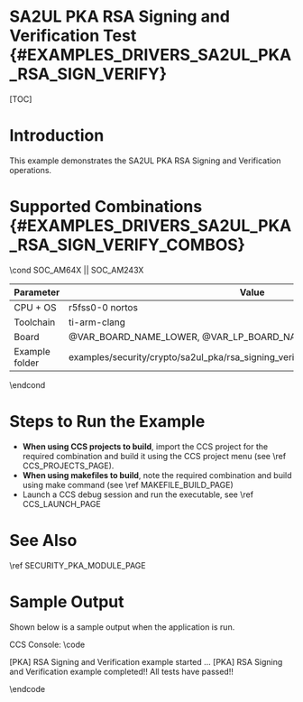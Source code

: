 # SA2UL PKA RSA Signing and Verification Test {#EXAMPLES_DRIVERS_SA2UL_PKA_RSA_SIGN_VERIFY}

[TOC]

# Introduction

This example demonstrates the SA2UL PKA RSA Signing and Verification operations.

# Supported Combinations {#EXAMPLES_DRIVERS_SA2UL_PKA_RSA_SIGN_VERIFY_COMBOS}

\cond SOC_AM64X || SOC_AM243X

 Parameter      | Value
 ---------------|-----------
 CPU + OS       | r5fss0-0 nortos
 Toolchain      | ti-arm-clang
 Board          | @VAR_BOARD_NAME_LOWER, @VAR_LP_BOARD_NAME_LOWER
 Example folder | examples/security/crypto/sa2ul_pka/rsa_signing_verification/rsa_signing_verification.c
\endcond

# Steps to Run the Example

- **When using CCS projects to build**, import the CCS project for the required combination
  and build it using the CCS project menu (see \ref CCS_PROJECTS_PAGE).
- **When using makefiles to build**, note the required combination and build using
  make command (see \ref MAKEFILE_BUILD_PAGE)
- Launch a CCS debug session and run the executable, see \ref CCS_LAUNCH_PAGE

# See Also

\ref SECURITY_PKA_MODULE_PAGE

# Sample Output

Shown below is a sample output when the application is run.


CCS Console:
\code

[PKA] RSA Signing and Verification example started ...
[PKA] RSA Signing and Verification example completed!!
All tests have passed!!

\endcode